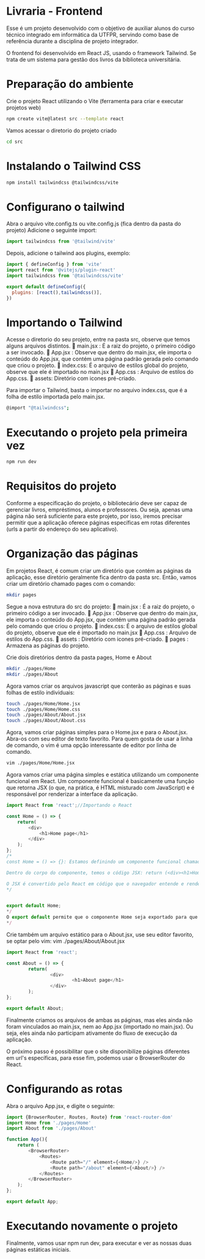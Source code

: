 # Livraria - Frontend
Esse é um projeto desenvolvido com o objetivo de auxiliar alunos do curso técnico integrado em informática da UTFPR, servindo como base de referência durante a disciplina de projeto integrador.

O frontend foi desenvolvido em React JS, usando o framework Tailwind. Se trata de um sistema para gestão dos livros da biblioteca universitária.

# Preparação do ambiente

Crie o projeto React utilizando o Vite (ferramenta para criar e executar projetos web)
```bash
npm create vite@latest src --template react 
```
Vamos acessar o diretorio do projeto criado
```bash
cd src
```
# Instalando o Tailwind CSS
```bash
npm install tailwindcss @tailwindcss/vite
```

# Configurano o tailwind
Abra o arquivo vite.config.ts ou vite.config.js (fica dentro da pasta do projeto)
Adicione o seguinte import: 
```javascript
import tailwindcss from '@tailwind/vite'
```

Depois, adicione o tailwind aos plugins, exemplo:
```javascript
import { defineConfig } from 'vite'
import react from '@vitejs/plugin-react'
import tailwindcss from '@tailwindcss/vite'

export default defineConfig({
  plugins: [react(),tailwindcss()],
})
```
# Importando o Tailwind
Acesse o diretorio do seu projeto, entre na pasta src, observe que temos alguns arquivos distintos.
📄 main.jsx : É a raiz do projeto, o primeiro código a ser invocado.
📄 App.jsx  : Observe que dentro do main.jsx, ele importa o conteúdo do App.jsx, que contém uma página padrão gerada pelo comando que criou o projeto.
📄 index.css: É o arquivo de estilos global do projeto, observe que ele é importado no main.jsx
📄 App.css  : Arquivo de estilos do App.css.
📁 assets: Diretório com icones pré-criado.

Para importar o Tailwind, basta o importar no arquivo index.css, que é a folha de estilo importada pelo main.jsx.
```bash
@import "@tailwindcss";
```
# Executando o projeto pela primeira vez
```bash
npm run dev
```
# Requisitos do projeto
Conforme a especificação do projeto, o bibliotecário deve ser capaz de gerenciar livros, empréstimos, alunos e professores. Ou seja, apenas uma página não será suficiente para este projeto, por isso, iremos precisar permitir que a aplicação oferece páginas específicas em rotas diferentes (urls a partir do endereço do seu aplicativo).

# Organização das páginas
Em projetos React, é comum criar um diretório que contém as páginas da aplicação, esse diretório geralmente fica dentro da pasta src. Então, vamos criar um diretório chamado pages com o comando:
```bash
mkdir pages
```
Segue a nova estrutura do src do projeto:
📄 main.jsx : É a raiz do projeto, o primeiro código a ser invocado.
📄 App.jsx  : Observe que dentro do main.jsx, ele importa o conteúdo do App.jsx, que contém uma página padrão gerada pelo comando que criou o projeto.
📄 index.css: É o arquivo de estilos global do projeto, observe que ele é importado no main.jsx
📄 App.css  : Arquivo de estilos do App.css.
📁 assets   : Diretório com icones pré-criado.
📁 pages    : Armazena as páginas do projeto.

Crie dois diretórios dentro da pasta pages, Home e About
```bash
mkdir ./pages/Home
mkdir ./pages/About
```
Agora vamos criar os arquivos javascript que conterão as páginas e suas folhas de estilo individuais:
```bash
touch ./pages/Home/Home.jsx
touch ./pages/Home/Home.css
touch ./pages/About/About.jsx
touch ./pages/About/About.css
```
Agora, vamos criar páginas simples para o Home.jsx e para o About.jsx. Abra-os com seu editor de texto favorito. Para quem gosta de usar a linha de comando, o vim é uma opção interessante de editor por linha de comando.
```bash
vim ./pages/Home/Home.jsx
```
Agora vamos criar uma página simples e estática utilizando um componente funcional em React. Um componente funcional é basicamente uma função que retorna JSX (o que, na prática, é HTML misturado com JavaScript) e é responsável por renderizar a interface da aplicação. 

```javascript
import React from 'react';//Importando o React

const Home = () => {
	return(
		<div>
			<h1>Home page</h1>
		</div>
	);
};
/*
const Home = () => {}: Estamos definindo um componente funcional chamado Home usando uma função de seta (arrow function). Ele poderia receber parâmetros, de modo muito similar a funções convencionais, mas nesse caso ele apenas retorna uma div simples. 

Dentro do corpo do componente, temos o código JSX: return (<div><h1>Home page</h1></div>). O JSX é muito parecido com HTML, mas com a diferença de ser dentro de JavaScript. Esse código indica que o componente Home renderiza uma div com um h1 contendo o texto "Home page".

O JSX é convertido pelo React em código que o navegador entende e renderiza na tela.
*/


export default Home;
*/
O export default permite que o componente Home seja exportado para que possa ser usado em outros arquivos. Isso é fundamental em projetos React, pois você organiza a aplicação em vários componentes que podem ser importados onde necessário.
*/
```

Crie também um arquivo estático para o About.jsx, use seu editor favorito, se optar pelo vim: vim ./pages/About/About.jsx
```javascript
import React from 'react';

const About = () => {
        return(
                <div>
                        <h1>About page</h1>
                </div>
        );
};

export default About;
```
Finalmente criamos os arquivos de ambas as páginas, mas eles ainda não foram vinculados ao main.jsx, nem ao App.jsx (importado no main.jsx). Ou seja, eles ainda não participam ativamente do fluxo de execução da aplicação.

O próximo passo é possibilitar que o site disponibilize páginas diferentes em url's específicas, para esse fim, podemos usar o BrowserRouter do React.

# Configurando as rotas
Abra o arquivo App.jsx, e digite o seguinte:
```javascript
import {BrowserRouter, Routes, Route} from 'react-router-dom'
import Home from './pages/Home'
import About from './pages/About'

function App(){
	return (
		<BrowserRouter>
			<Routes>
				<Route path="/" element={<Home/>} />
				<Route path="/about" element={<About/>} />
			</Routes>
		</BrowserRouter>
	);
};

export default App;
```

# Executando novamente o projeto
Finalmente, vamos usar npm run dev, para executar e ver as nossas duas páginas estáticas iniciais.







